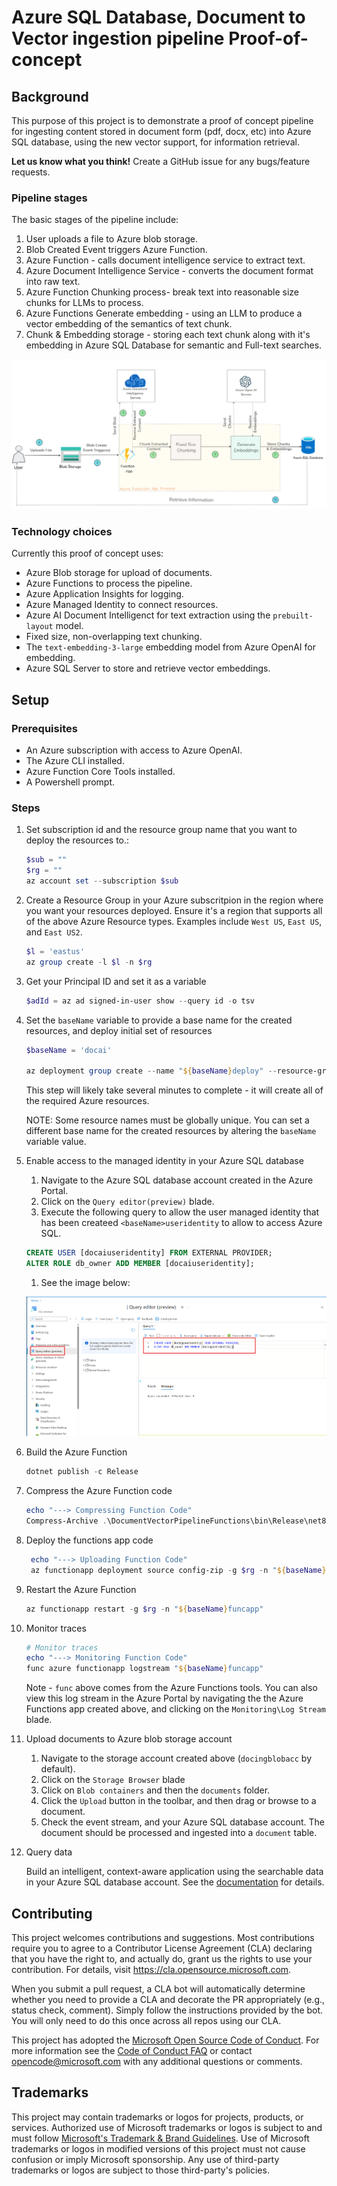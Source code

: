 # Azure SQL Database, Document to Vector ingestion pipeline Proof-of-concept

## Background
This purpose of this project is to demonstrate a proof of concept pipeline for ingesting content stored in document form (pdf, docx, etc) into Azure SQL database, using the new vector support, for information retrieval.

**Let us know what you think!** Create a GitHub issue for any bugs/feature requests.

### Pipeline stages
The basic stages of the pipeline include:

1. User uploads a file to Azure blob storage.
1. Blob Created Event triggers Azure Function.
1. Azure Function - calls document intelligence service to extract text.
1. Azure Document Intelligence Service - converts the document format into raw text.
1. Azure Function Chunking process- break text into reasonable size chunks for LLMs to process.
1. Azure Functions Generate embedding - using an LLM to produce a vector embedding of the semantics of text chunk.
1. Chunk & Embedding storage - storing each text chunk along with it's embedding in Azure SQL Database for semantic and Full-text searches.

![pipleline](images/azuresql_pipeline.png "Pipeline")

### Technology choices
Currently this proof of concept uses:
* Azure Blob storage for upload of documents.
* Azure Functions to process the pipeline.
* Azure Application Insights for logging.
* Azure Managed Identity to connect resources.
* Azure AI Document Intelligenct for text extraction using the `prebuilt-layout` model.
* Fixed size, non-overlapping text chunking.
* The `text-embedding-3-large` embedding model from Azure OpenAI for embedding.
* Azure SQL Server to store and retrieve vector embeddings.

## Setup

### Prerequisites

* An Azure subscription with access to Azure OpenAI.
* The Azure CLI installed.
* Azure Function Core Tools installed.
* A Powershell prompt.

### Steps

1. Set subscription id and the resource group name that you want to deploy the resources to.:

    ```powershell
    $sub = ""
    $rg = ""
    az account set --subscription $sub    
    ```

1. Create a Resource Group in your Azure subscritpion in the region where you want your resources deployed. Ensure it's a region that supports all of the above Azure Resource types. Examples include `West US`, `East US`, and `East US2`.

    ```powershell
    $l = 'eastus'
    az group create -l $l -n $rg 
    ```

1. Get your Principal ID and set it as a variable

    ```powershell
    $adId = az ad signed-in-user show --query id -o tsv
    ```

1. Set the `baseName` variable to provide a base name for the created resources, and deploy initial set of resources

    ```powershell
    $baseName = 'docai'

    az deployment group create --name "${baseName}deploy" --resource-group $rg --template-file '.\deployment\main.bicep' -p .\deployment\main.bicepparam --parameters userPrincipalId=$adId baseName=$baseName
    ```
    
    This step will likely take several minutes to complete - it will create all of the required Azure resources.

    NOTE: Some resource names must be globally unique. You can set a different base name for the created resources by altering the `baseName` variable value.    

1. Enable access to the managed identity in your Azure SQL database

    1. Navigate to the Azure SQL database account created in the Azure Portal.
    1. Click on the `Query editor(preview)` blade.
    1. Execute the following query to allow the user managed identity that has been createed `<baseName>useridentity` to allow to access Azure SQL.
    ``` SQL
    CREATE USER [docaiuseridentity] FROM EXTERNAL PROVIDER;
    ALTER ROLE db_owner ADD MEMBER [docaiuseridentity];
    ```
    1. See the image below:

    ![screenshot](images/azuresql_managedidentity.png "Enable vector search")

1. Build the Azure Function

    ```powershell
    dotnet publish -c Release
    ```

1. Compress the Azure Function code

    ```powershell
    echo "---> Compressing Function Code"
    Compress-Archive .\DocumentVectorPipelineFunctions\bin\Release\net8.0\* publish.zip
    ```

1. Deploy the functions app code

   ```powershell
    echo "---> Uploading Function Code"
    az functionapp deployment source config-zip -g $rg -n "${baseName}funcapp" --src .\publish.zip
    ```

1. Restart the Azure Function

    ```powershell
    az functionapp restart -g $rg -n "${baseName}funcapp"
    ```

1. Monitor traces
    ```powershell
    # Monitor traces 
    echo "---> Monitoring Function Code"
    func azure functionapp logstream "${baseName}funcapp"
    ```
    Note - `func` above comes from the Azure Functions tools.  You can also view this log stream in the Azure Portal by navigating the the Azure Functions app created above, and clicking on the `Monitoring\Log Stream` blade.

1. Upload documents to Azure blob storage account
    1. Navigate to the storage account created above (`docingblobacc` by default).
    1. Click on the `Storage Browser` blade
    1. Click on `Blob containers` and then the `documents` folder.
    1. Click the `Upload` button in the toolbar, and then drag or browse to a document.
    1. Check the event stream, and your Azure SQL database account. The document should be processed and ingested into a `document` table.

1. Query data

    Build an intelligent, context-aware application using the searchable data in your Azure SQL database account. See the [documentation](https://github.com/Azure-Samples/azure-sql-db-vector-search) for details.

## Contributing

This project welcomes contributions and suggestions.  Most contributions require you to agree to a
Contributor License Agreement (CLA) declaring that you have the right to, and actually do, grant us
the rights to use your contribution. For details, visit https://cla.opensource.microsoft.com.

When you submit a pull request, a CLA bot will automatically determine whether you need to provide
a CLA and decorate the PR appropriately (e.g., status check, comment). Simply follow the instructions
provided by the bot. You will only need to do this once across all repos using our CLA.

This project has adopted the [Microsoft Open Source Code of Conduct](https://opensource.microsoft.com/codeofconduct/).
For more information see the [Code of Conduct FAQ](https://opensource.microsoft.com/codeofconduct/faq/) or
contact [opencode@microsoft.com](mailto:opencode@microsoft.com) with any additional questions or comments.

## Trademarks

This project may contain trademarks or logos for projects, products, or services. Authorized use of Microsoft 
trademarks or logos is subject to and must follow 
[Microsoft's Trademark & Brand Guidelines](https://www.microsoft.com/en-us/legal/intellectualproperty/trademarks/usage/general).
Use of Microsoft trademarks or logos in modified versions of this project must not cause confusion or imply Microsoft sponsorship.
Any use of third-party trademarks or logos are subject to those third-party's policies.
